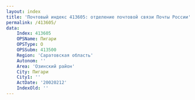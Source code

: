 ```yaml
---
layout: index
title: 'Почтовый индекс 413605: отделение почтовой связи Почты России'
permalink: /413605/
data:
    Index: 413605
    OPSName: Пигари
    OPSType: О
    OPSSubm: 413500
    Region: 'Саратовская область'
    Autonom: ''
    Area: 'Озинский район'
    City: Пигари
    City1: ''
    ActDate: '20020212'
    IndexOld: ''
---
```

